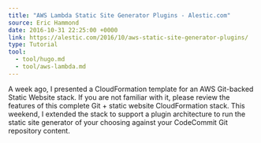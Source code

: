 ```yaml
---
title: "AWS Lambda Static Site Generator Plugins - Alestic.com"
source: Eric Hammond
date: 2016-10-31 22:25:00 +0000
link: https://alestic.com/2016/10/aws-static-site-generator-plugins/
type: Tutorial
tool:
  - tool/hugo.md
  - tool/aws-lambda.md
---
```

A week ago, I presented a CloudFormation template for an AWS Git-backed Static Website stack. If you are not familiar with it, please review the features of this complete Git + static website CloudFormation stack. This weekend, I extended the stack to support a plugin architecture to run the static site generator of your choosing against your CodeCommit Git repository content.

